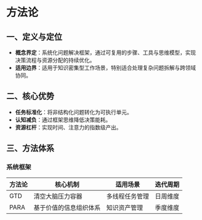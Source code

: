 # 方法论

## 一、定义与定位

- **概念界定**：系统化问题解决框架，通过可复用的步骤、工具与思维模型，实现决策流程与资源分配的持续优化。
- **适用边界**：适用于知识密集型工作场景，特别适合处理复杂问题拆解与跨领域协同。

## 二、核心优势

- **任务标准化**：将非结构化问题转化为可执行单元。
- **认知减负**：通过框架思维降低决策能耗。
- **资源杠杆**：实现时间、注意力的指数级产出。

## 三、方法体系

### 系统框架

| 方法论 | 核心机制               | 适用场景       | 迭代周期 |
| ------ | ---------------------- | -------------- | -------- |
| GTD    | 清空大脑压力容器       | 多线程任务管理 | 日周维度 |
| PARA   | 基于价值的信息组织体系 | 知识资产管理   | 季度维度 |

